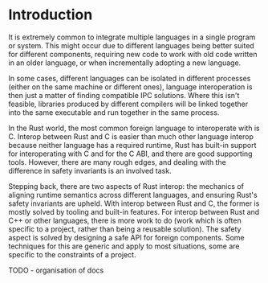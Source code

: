 # Introduction

It is extremely common to integrate multiple languages in a single program or system. This might occur due to different languages being better suited for different components, requiring new code to work with old code written in an older language, or when incrementally adopting a new language.

In some cases, different languages can be isolated in different processes (either on the same machine or different ones), language interoperation is then just a matter of finding compatible IPC solutions. Where this isn't feasible, libraries produced by different compilers will be linked together into the same executable and run together in the same process.

In the Rust world, the most common foreign language to interoperate with is C. Interop between Rust and C is easier than much other language interop because neither language has a required runtime, Rust has built-in support for interoperating with C and for the C ABI, and there are good supporting tools. However, there are many rough edges, and dealing with the difference in safety invariants is an involved task.

Stepping back, there are two aspects of Rust interop: the mechanics of aligning runtime semantics across different languages, and ensuring Rust's safety invariants are upheld. With interop between Rust and C, the former is mostly solved by tooling and built-in features. For interop between Rust and C++ or other languages, there is more work to do (work which is often specific to a project, rather than being a reusable solution). The safety aspect is solved by designing a safe API for foreign components. Some techniques for this are generic and apply to most situations, some are specific to the constraints of a project.

TODO - organisation of docs



